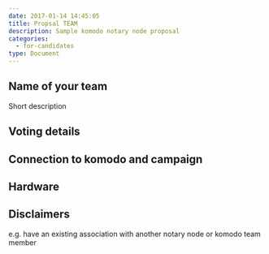 ```yaml
---
date: 2017-01-14 14:45:05
title: Propsal TEAM
description: Sample komodo notary node proposal
categories:
  - for-candidates
type: Document
---
```

## Name of your team
Short description

## Voting details

## Connection to komodo and campaign

## Hardware

## Disclaimers
e.g. have an existing association with another notary node or komodo team member